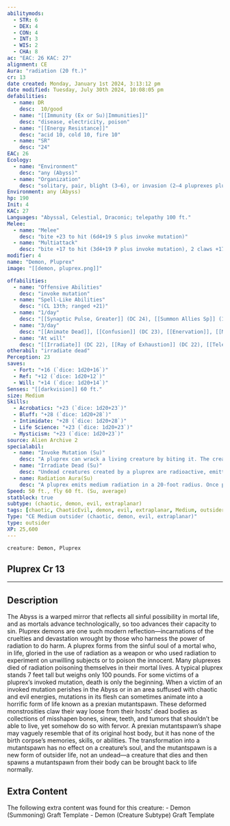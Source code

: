 ```yaml
---
abilitymods:
  - STR: 6
  - DEX: 4
  - CON: 4
  - INT: 3
  - WIS: 2
  - CHA: 8 
ac: "EAC: 26 KAC: 27" 
alignment: CE
Aura: "radiation (20 ft.)"
cr: 13
date created: Monday, January 1st 2024, 3:13:12 pm
date modified: Tuesday, July 30th 2024, 10:08:05 pm
defabilities:
  - name: DR
    desc:  10/good
  - name: "[[Immunity (Ex or Su)|Immunities]]"
    desc: "disease, electricity, poison"
  - name: "[[Energy Resistance]]"
    desc: "acid 10, cold 10, fire 10"
  - name: "SR"
    desc: "24"
EAC: 26
Ecology:
  - name: "Environment"
    desc: "any (Abyss)"
  - name: "Organization"
    desc: "solitary, pair, blight (3–6), or invasion (2–4 pluprexes plus 3–6 prexian mutantspawns)"
Environment: any (Abyss)
hp: 190
Init: 4
KAC: 27
Languages: "Abyssal, Celestial, Draconic; telepathy 100 ft."
Melee:
  - name: "Melee"
    desc: "bite +23 to hit (6d4+19 S plus invoke mutation)"
  - name: "Multiattack"
    desc: "bite +17 to hit (3d4+19 P plus invoke mutation), 2 claws +17 to hit (3d4+19 S), gore +17 to hit (3d4+19 P)"
modifier: 4
name: "Demon, Pluprex"
image: "[[demon, pluprex.png]]"

offabilities:
  - name: "Offensive Abilities"
    desc: "invoke mutation"
  - name: "Spell-Like Abilities"
    desc: "(CL 13th; ranged +21)"
  - name: "1/day"
    desc: "[[Synaptic Pulse, Greater]] (DC 24), [[Summon Allies Sp]] (1 pluprex or 2 [[Demon Prexian Mutantspawn|Prexian Mutantspawn]], 35%), [[Waves of Fatigue]]"
  - name: "3/day"
    desc: "[[Animate Dead]], [[Confusion]] (DC 23), [[Enervation]], [[Mind-Thrust]] (4th level, DC 23)"
  - name: "At will"
    desc: "[[Irradiate]] (DC 22), [[Ray of Exhaustion]] (DC 22), [[Teleport]] (self plus 5 bulk of gear only)"
otherabil: "irradiate dead"
Perception: 23
saves:
  - Fort: "+16 (`dice: 1d20+16`)"
  - Ref: "+12 (`dice: 1d20+12`)"
  - Will: "+14 (`dice: 1d20+14`)" 
Senses: "[[darkvision]] 60 ft."
size: Medium
Skills:
  - Acrobatics: "+23 (`dice: 1d20+23`)"
  - Bluff: "+28 (`dice: 1d20+28`)"
  - Intimidate: "+28 (`dice: 1d20+28`)"
  - Life Science: "+23 (`dice: 1d20+23`)"
  - Mysticism: "+23 (`dice: 1d20+23`)" 
source: Alien Archive 2 
specialabil:
  - name: "Invoke Mutation (Su)"
    desc: "A pluprex can wrack a living creature by biting it. The creature bitten must attempt a DC 21 fortitude save. On a success, the creature is merely sickened for 1 round. On a failure, the victim’s body undergoes several swift and painful mutations that twist limbs, alter organs, and distort features into a hideous countenance, giving it the overburdened condition for 1 minute. After this minute elapses, the creature becomes accustomed to its twisted new body, but it gains the encumbered condition permanently. This is a curse effect; its effects do not stack."
  - name: "Irradiate Dead (Su)"
    desc: "Undead creatures created by a pluprex are radioactive, emitting low radiation in a 20-foot radius. Once per day as a standard action, a pluprex can touch an undead creature it has created to enhance that creature’s radioactive aura, permanently increasing that creature’s radioactivity to medium. A pluprex cannot enhance radiation in this way to a higher level. Alternatively, the pluprex can give any undead creature a medium radioactive aura by touching it, but such auras last for only 24 hours before fading."
  - name: Radiation Aura(Su)
    desc: "A pluprex emits medium radiation in a 20-foot radius. Once per day as a swift action, a pluprex can instead emit high radiation for 1 minute."
Speed: 50 ft., fly 60 ft. (Su, average) 
statblock: true
subtype: (chaotic, demon, evil, extraplanar)
tags: [chaotic, ChaoticEvil, demon, evil, extraplanar, Medium, outsider]
Type: "CE Medium outsider (chaotic, demon, evil, extraplanar)"
type: outsider
XP: 25,600 
---
```


```statblock
creature: Demon, Pluprex
```

## Pluprex Cr 13

---

## Description

The Abyss is a warped mirror that reflects all sinful possibility in mortal life, and as mortals advance technologically, so too advances their capacity to sin. Pluprex demons are one such modern reflection—incarnations of the cruelties and devastation wrought by those who harness the power of radiation to do harm.
A pluprex forms from the sinful soul of a mortal who, in life, gloried in the use of radiation as a weapon or who used radiation to experiment on unwilling subjects or to poison the innocent. Many pluprexes died of radiation poisoning themselves in their mortal lives. A typical pluprex stands 7 feet tall but weighs only 100 pounds.
For some victims of a pluprex’s invoked mutation, death is only the beginning. When a victim of an invoked mutation perishes in the Abyss or in an area suffused with chaotic and evil energies, mutations in its flesh can sometimes animate into a horrific form of life known as a prexian mutantspawn. These deformed monstrosities claw their way loose from their hosts’ dead bodies as collections of misshapen bones, sinew, teeth, and tumors that shouldn’t be able to live, yet somehow do so with fervor.
A prexian mutantspawn’s shape may vaguely resemble that of its original host body, but it has none of the birth corpse’s memories, skills, or abilities. The transformation into a mutantspawn has no effect on a creature’s soul, and the mutantspawn is a new form of outsider life, not an undead—a creature that dies and then spawns a mutantspawn from their body can be brought back to life normally.

## Extra Content

The following extra content was found for this creature: 
\- Demon (Summoning) Graft Template 
\- Demon (Creature Subtype) Graft Template
